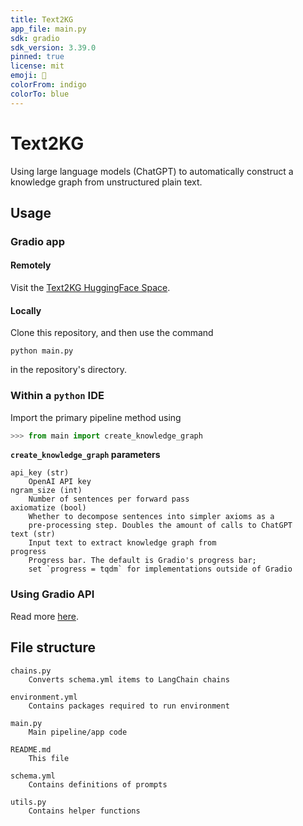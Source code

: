 ```yaml
---
title: Text2KG
app_file: main.py
sdk: gradio
sdk_version: 3.39.0
pinned: true
license: mit
emoji: 🧞
colorFrom: indigo
colorTo: blue
---
```

# Text2KG

Using large language models (ChatGPT) to automatically construct a knowledge graph from unstructured plain text.

## Usage

### Gradio app

#### Remotely

Visit the [Text2KG HuggingFace Space](https://huggingface.co/spaces/jhatchett/Text2KG).

#### Locally

Clone this repository, and then use the command

```
python main.py
```

in the repository's directory.

### Within a `python` IDE

Import the primary pipeline method using

```python
>>> from main import create_knowledge_graph
```

**`create_knowledge_graph` parameters**

```
api_key (str)
    OpenAI API key
ngram_size (int)
    Number of sentences per forward pass
axiomatize (bool)
    Whether to decompose sentences into simpler axioms as a
    pre-processing step. Doubles the amount of calls to ChatGPT
text (str)
    Input text to extract knowledge graph from
progress
    Progress bar. The default is Gradio's progress bar; 
    set `progress = tqdm` for implementations outside of Gradio
```

### Using Gradio API

Read more [here](https://www.gradio.app/docs/python-client).

## File structure

```
chains.py
    Converts schema.yml items to LangChain chains

environment.yml
    Contains packages required to run environment

main.py
    Main pipeline/app code

README.md
    This file

schema.yml
    Contains definitions of prompts

utils.py
    Contains helper functions
```